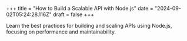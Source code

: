+++
title = "How to Build a Scalable API with Node.js"
date = "2024-09-02T05:24:28.116Z"
draft = false
+++

  Learn the best practices for building and scaling APIs using Node.js, focusing on performance and maintainability.
        